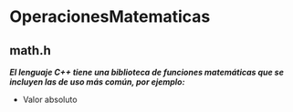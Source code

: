 # OperacionesMatematicas

## math.h

**_El lenguaje C++ tiene una biblioteca de funciones matemáticas que se incluyen las de uso más común, por ejemplo:_**

- Valor absoluto
